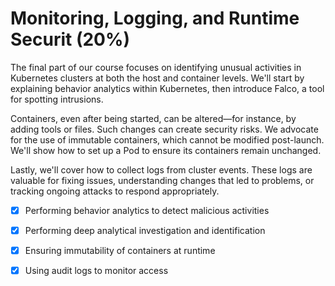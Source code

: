 
# Monitoring, Logging, and Runtime Securit (20%)

The final part of our course focuses on identifying unusual activities in Kubernetes clusters at both the host and container levels. We'll start by explaining behavior analytics within Kubernetes, then introduce Falco, a tool for spotting intrusions.

Containers, even after being started, can be altered—for instance, by adding tools or files. Such changes can create security risks. We advocate for the use of immutable containers, which cannot be modified post-launch. We'll show how to set up a Pod to ensure its containers remain unchanged.

Lastly, we'll cover how to collect logs from cluster events. These logs are valuable for fixing issues, understanding changes that led to problems, or tracking ongoing attacks to respond appropriately.


- [x] Performing behavior analytics to detect malicious activities

- [x] Performing deep analytical investigation and identification

- [x] Ensuring immutability of containers at runtime

- [x] Using audit logs to monitor access